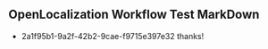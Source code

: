 ## OpenLocalization Workflow Test MarkDown
* 2a1f95b1-9a2f-42b2-9cae-f9715e397e32 thanks!

<!--HONumber=Jul16_HO4-->



